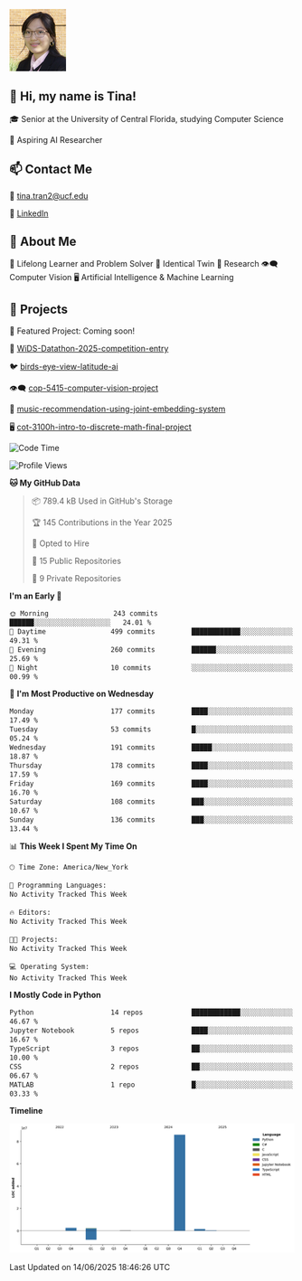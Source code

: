 ![Profile Picture](IMG_4693_cropped.png)
## 👋 Hi, my name is Tina!
🎓 Senior at the University of Central Florida, studying Computer Science

🔭 Aspiring AI Researcher

## 📫 Contact Me

📧 tina.tran2@ucf.edu 

🔗 [LinkedIn](https://www.linkedin.com/in/tinaungtran/)

## 💬 About Me

🌱 Lifelong Learner and Problem Solver 👭 Identical Twin 📝 Research 👁️‍🗨️ Computer Vision 🖥️ Artificial Intelligence & Machine Learning

## 🚀 Projects

🎯 Featured Project: Coming soon!

🧠
[WiDS-Datathon-2025-competition-entry](https://github.com/AnushaAbdulla/LimbicTeam)

🐦
[birds-eye-view-latitude-ai](https://github.com/tamannachowdhuryy/latitude-ai-project)

👁️‍🗨️
[cop-5415-computer-vision-project](https://github.com/TTrumpet/COP-5415-Project)

🎼
[music-recommendation-using-joint-embedding-system](https://github.com/TTrumpet/HUT-joint-embedding)

🖥️
[cot-3100h-intro-to-discrete-math-final-project](https://github.com/TTrumpet/COT3100H-Final-Project)
<!--
**TTrumpet/TTrumpet** is a ✨ _special_ ✨ repository because its `README.md` (this file) appears on your GitHub profile.

Here are some ideas to get you started:

- 🔭 I’m currently working on ...
- 🌱 I’m currently learning ...
- 👯 I’m looking to collaborate on ...
- 🤔 I’m looking for help with ...
- 💬 Ask me about ...
- 📫 How to reach me: ...
- 😄 Pronouns: ...
- ⚡ Fun fact: ...
-->

<!--START_SECTION:waka-->
![Code Time](http://img.shields.io/badge/Code%20Time-0%20secs-blue)

![Profile Views](http://img.shields.io/badge/Profile%20Views-0-blue)

**🐱 My GitHub Data** 

> 📦 789.4 kB Used in GitHub's Storage 
 > 
> 🏆 145 Contributions in the Year 2025
 > 
> 💼 Opted to Hire
 > 
> 📜 15 Public Repositories 
 > 
> 🔑 9 Private Repositories 
 > 
**I'm an Early 🐤** 

```text
🌞 Morning                243 commits         ██████░░░░░░░░░░░░░░░░░░░   24.01 % 
🌆 Daytime                499 commits         ████████████░░░░░░░░░░░░░   49.31 % 
🌃 Evening                260 commits         ██████░░░░░░░░░░░░░░░░░░░   25.69 % 
🌙 Night                  10 commits          ░░░░░░░░░░░░░░░░░░░░░░░░░   00.99 % 
```
📅 **I'm Most Productive on Wednesday** 

```text
Monday                   177 commits         ████░░░░░░░░░░░░░░░░░░░░░   17.49 % 
Tuesday                  53 commits          █░░░░░░░░░░░░░░░░░░░░░░░░   05.24 % 
Wednesday                191 commits         █████░░░░░░░░░░░░░░░░░░░░   18.87 % 
Thursday                 178 commits         ████░░░░░░░░░░░░░░░░░░░░░   17.59 % 
Friday                   169 commits         ████░░░░░░░░░░░░░░░░░░░░░   16.70 % 
Saturday                 108 commits         ███░░░░░░░░░░░░░░░░░░░░░░   10.67 % 
Sunday                   136 commits         ███░░░░░░░░░░░░░░░░░░░░░░   13.44 % 
```


📊 **This Week I Spent My Time On** 

```text
🕑︎ Time Zone: America/New_York

💬 Programming Languages: 
No Activity Tracked This Week

🔥 Editors: 
No Activity Tracked This Week

🐱‍💻 Projects: 
No Activity Tracked This Week

💻 Operating System: 
No Activity Tracked This Week
```

**I Mostly Code in Python** 

```text
Python                   14 repos            ████████████░░░░░░░░░░░░░   46.67 % 
Jupyter Notebook         5 repos             ████░░░░░░░░░░░░░░░░░░░░░   16.67 % 
TypeScript               3 repos             ██░░░░░░░░░░░░░░░░░░░░░░░   10.00 % 
CSS                      2 repos             ██░░░░░░░░░░░░░░░░░░░░░░░   06.67 % 
MATLAB                   1 repo              █░░░░░░░░░░░░░░░░░░░░░░░░   03.33 % 
```



**Timeline**

![Lines of Code chart](https://raw.githubusercontent.com/TTrumpet/TTrumpet/main/assets/bar_graph.png)


 Last Updated on 14/06/2025 18:46:26 UTC
<!--END_SECTION:waka-->
